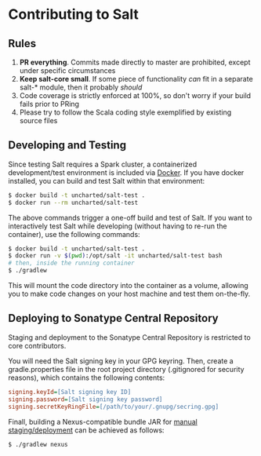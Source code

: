 # Contributing to Salt

## Rules

1. **PR everything**. Commits made directly to master are prohibited, except under specific circumstances
1. **Keep salt-core small**. If some piece of functionality *can* fit in a separate salt-* module, then it probably *should*
1. Code coverage is strictly enforced at 100%, so don't worry if your build fails prior to PRing
1. Please try to follow the Scala coding style exemplified by existing source files

## Developing and Testing

Since testing Salt requires a Spark cluster, a containerized development/test environment is included via [Docker](https://www.docker.com/). If you have docker installed, you can build and test Salt within that environment:

```bash
$ docker build -t uncharted/salt-test .
$ docker run --rm uncharted/salt-test
```

The above commands trigger a one-off build and test of Salt. If you want to interactively test Salt while developing (without having to re-run the container), use the following commands:

```bash
$ docker build -t uncharted/salt-test .
$ docker run -v $(pwd):/opt/salt -it uncharted/salt-test bash
# then, inside the running container
$ ./gradlew
```

This will mount the code directory into the container as a volume, allowing you to make code changes on your host machine and test them on-the-fly.

## Deploying to Sonatype Central Repository

Staging and deployment to the Sonatype Central Repository is restricted to core contributors.

You will need the Salt signing key in your GPG keyring. Then, create a gradle.properties file in the root project directory (.gitignored for security reasons), which contains the following contents:

```ini
signing.keyId=[Salt signing key ID]
signing.password=[Salt signing key password]
signing.secretKeyRingFile=[/path/to/your/.gnupg/secring.gpg]
```

Finall, building a Nexus-compatible bundle JAR for [manual staging/deployment](http://central.sonatype.org/pages/manual-staging-bundle-creation-and-deployment.html) can be achieved as follows:

```bash
$ ./gradlew nexus
```
